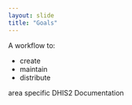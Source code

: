```yaml
---
layout: slide
title: "Goals"
---
```


A workflow to:

* create
* maintain
* distribute

area specific DHIS2 Documentation
